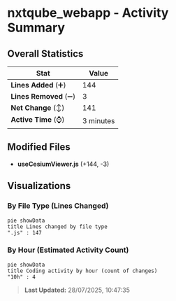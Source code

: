 # nxtqube_webapp - Activity Summary 

## Overall Statistics

| Stat                   | Value                                                             |
| ---------------------- | ----------------------------------------------------------------- |
| **Lines Added** (➕)   | 144                                          |
| **Lines Removed** (➖) | 3                                        |
| **Net Change** (↕)    | 141                |
| **Active Time** (⌚)   | 3 minutes |


## Modified Files
- **useCesiumViewer.js** (+144, -3)

## Visualizations

### By File Type (Lines Changed)

```mermaid
pie showData
title Lines changed by file type
".js" : 147
```

### By Hour (Estimated Activity Count)

```mermaid
pie showData
title Coding activity by hour (count of changes)
"10h" : 4
```


> **Last Updated:** 28/07/2025, 10:47:35